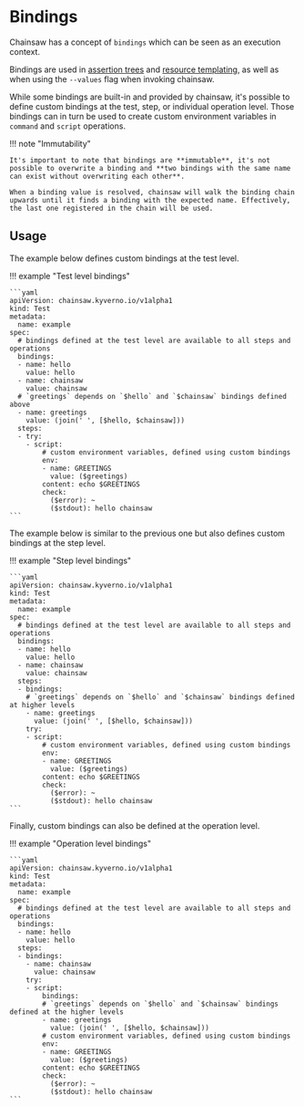 # Bindings

Chainsaw has a concept of `bindings` which can be seen as an execution context.

Bindings are used in [assertion trees](../operations/check.md) and [resource templating](../configuration/templating.md), as well as when using the `--values` flag when invoking chainsaw.

While some bindings are built-in and provided by chainsaw, it's possible to define custom bindings at the test, step, or individual operation level.
Those bindings can in turn be used to create custom environment variables in `command` and `script` operations.

!!! note "Immutability"

    It's important to note that bindings are **immutable**, it's not possible to overwrite a binding and **two bindings with the same name can exist without overwriting each other**.
    
    When a binding value is resolved, chainsaw will walk the binding chain upwards until it finds a binding with the expected name. Effectively, the last one registered in the chain will be used.

## Usage

The example below defines custom bindings at the test level.

!!! example "Test level bindings"

    ```yaml
    apiVersion: chainsaw.kyverno.io/v1alpha1
    kind: Test
    metadata:
      name: example
    spec:
      # bindings defined at the test level are available to all steps and operations
      bindings:
      - name: hello
        value: hello
      - name: chainsaw
        value: chainsaw
      # `greetings` depends on `$hello` and `$chainsaw` bindings defined above
      - name: greetings
        value: (join(' ', [$hello, $chainsaw]))
      steps:
      - try:
        - script:
            # custom environment variables, defined using custom bindings
            env:
            - name: GREETINGS
              value: ($greetings)
            content: echo $GREETINGS
            check:
              ($error): ~
              ($stdout): hello chainsaw
    ```

The example below is similar to the previous one but also defines custom bindings at the step level.

!!! example "Step level bindings"

    ```yaml
    apiVersion: chainsaw.kyverno.io/v1alpha1
    kind: Test
    metadata:
      name: example
    spec:
      # bindings defined at the test level are available to all steps and operations
      bindings:
      - name: hello
        value: hello
      - name: chainsaw
        value: chainsaw
      steps:
      - bindings:
        # `greetings` depends on `$hello` and `$chainsaw` bindings defined at higher levels
        - name: greetings
          value: (join(' ', [$hello, $chainsaw]))
        try:
        - script:
            # custom environment variables, defined using custom bindings
            env:
            - name: GREETINGS
              value: ($greetings)
            content: echo $GREETINGS
            check:
              ($error): ~
              ($stdout): hello chainsaw
    ```

Finally, custom bindings can also be defined at the operation level.

!!! example "Operation level bindings"

    ```yaml
    apiVersion: chainsaw.kyverno.io/v1alpha1
    kind: Test
    metadata:
      name: example
    spec:
      # bindings defined at the test level are available to all steps and operations
      bindings:
      - name: hello
        value: hello
      steps:
      - bindings:
        - name: chainsaw
          value: chainsaw
        try:
        - script:
            bindings:
            # `greetings` depends on `$hello` and `$chainsaw` bindings defined at the higher levels
            - name: greetings
              value: (join(' ', [$hello, $chainsaw]))
            # custom environment variables, defined using custom bindings
            env:
            - name: GREETINGS
              value: ($greetings)
            content: echo $GREETINGS
            check:
              ($error): ~
              ($stdout): hello chainsaw
    ```
